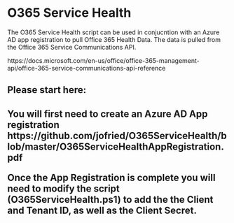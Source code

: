 # O365 Service Health

<p>The O365 Service Health script can be used in conjucntion with an Azure AD app registration to pull Office 365 Health Data. The data is pulled from the Office 365 Service Communications API.<p/>
https://docs.microsoft.com/en-us/office/office-365-management-api/office-365-service-communications-api-reference

<h2>Please start here:<h2/>
You will first need to create an Azure AD App registration
https://github.com/jofried/O365ServiceHealth/blob/master/O365ServiceHealthAppRegistration.pdf

Once the App Registration is complete you will need to modify the script (O365ServiceHealth.ps1) to add the the Client and Tenant ID, as well as the Client Secret.
